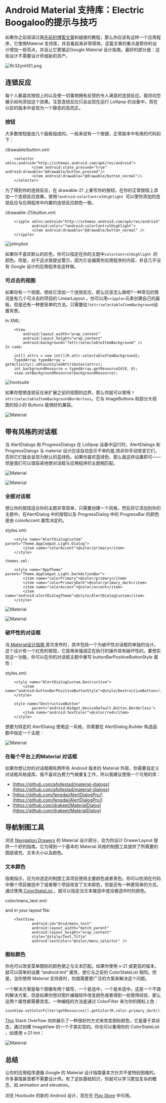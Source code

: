 # Android Material 支持库：Electric Boogaloo的提示与技巧

如果你之前阅读过我[先前的博客文章](http://code.hootsuite.com/tips-and-tricks-for-android-material-support-library/)和链接的教程，那么你应该有这样一个应用程序，它使用Material 支持库，并且看起来非常得体。这篇文章的重点是帮你的设计增加一些亮点，并且让它更接近Google Material 设计指南。最好的部分是：这些设计不需要设计师或新的资产。  

![Rr32ynHS1.png](../images/issue-145/Rr32ynHS1.png)  

## 连锁反应 

每个人都喜欢按钮上的以及使一切事物拥有反馈的令人满意的连锁反应。我将向您展示如何添加这个效果。注意连锁反应只会出现在运行 Lollipop 的设备中，而在以前的版本中呈现为一个静态的高亮区。 

### 按钮

大多数按钮是由几个画板组成的。一般来说有一个按键，正常版本中有用的代码如下：

/drawable/button.xml:  

```
    <selector xmlns:android="http://schemas.android.com/apk/res/android">
    		<item android:state_pressed="true" android:drawable="@drawable/button_pressed"/>
    		<item android:drawable="@drawable/button_normal"/>
    </selector> 
```

为了得到你的连锁反应，在 drawable-21 上重写你的按钮，在你的正常按钮上添加一个连锁反应效果。使用`?android:colorControlHighlight `可以使你添加的连锁反应与应用程序中内置的连锁反应颜色一致。

/drawable-21/button.xml:  

```
	<ripple xmlns:android="http://schemas.android.com/apk/res/android"
    		android:color="?android:colorControlHighlight">
    		<item android:drawable="@drawable/button_normal" />
    </ripple>   
```

![johnybot](../images/issue-145/RippleDrawable.gif) 

如果你不喜欢默认的灰色，你可以指定在你的主题中`colorControlHighlight `的颜色。但是，对于这点我提出警示，因为它会偏离你应用程序的内容，并且几乎没有 Google 设计的应用程序会这样做。

### 可点击的视图 

如果你有一个视图，想给它添加一个连锁反应，那么应该怎么做呢?一种常见的情况是有几个可点击的项目的 LinearLayout 。你可以用`<ripple>`元素创建自己的画板，但是还有一种更简单的方法。只需要给`?attr/selectableItemBackground`设置背景。 

In XML: 

```
    <View
    	android:layout_width="wrap_content"
    	android:layout_height="wrap_content"
    	android:background="?attr/selectableItemBackground" /> 
In code: 

    int[] attrs = new int[]{R.attr.selectableItemBackground};
	TypedArray typedArray = getActivity().obtainStyledAttributes(attrs);
	int backgroundResource = typedArray.getResourceId(0, 0);
    view.setBackgroundResource(backgroundResource);   
```

![hootsuite](../images/issue-145/selectableItemBackground.gif) 

如果你想使连锁反应来扩展之前的视图的边界，那么你就可以使用 `?attr/selectableItemBackgroundBorderless`。它与 ImageButtons 和部分大视图的较小的 Buttons 能很好的兼容。 

![Material](../images/issue-145/selectableItemBackgroundBorderless.gif) 

## 带有风格的对话框

当 AlertDialogs 和 ProgressDialogs 在 Lollipop 设备中运行时，AlertDialogs 和ProgressDialogs 与 material 设计应该自动显示不幸的是,除非你手动改变它们，否则它们就会呈现为默认的蓝绿色。如果你喜欢蓝绿色，那么就这样设置即可——但是我们可以很容易地使对话框与应用程序的主题相匹配。 

![Material](../images/issue-145/DialogNew-300x148.png)  
 
![Material](../images/issue-145/ProgressOld-300x84.png) 

### 全部对话框

想让你的按钮适合你的主题非常简单，只需要创建一个风格，然后将它添加到你的主题中。在AlertDialog 中的按钮以及 ProgressDialog 中的 ProgressBar 的颜色是由 colorAccent 属性决定的。

styles.xml:  

```
    <style name="AlertDialogCustom" parent="Theme.AppCompat.Light.Dialog">
    	<item name="colorAccent">@color/primary</item>
    </style> 

themes.xml: 

    <style name="AppTheme" parent="Theme.AppCompat.Light.DarkActionBar">
    	<item name="colorPrimary">@color/primary</item>
    	<item name="colorPrimaryDark">@color/primary_dark</item>
    	<item name="colorAccent">@color/accent</item>
    	<item name="android:alertDialogTheme">@style/AlertDialogCustom</item>
    </style> 
```

![Material](../images/issue-145/DialogNew-300x148.png) 

![Material](../images/issue-145/ProgressNew-300x101.png) 

### 破坏性的对话框
当[ Material设计指南 ](http://www.google.com/design/spec/material-design/introduction.html)首次发布时，其中包括一个为破坏性对话框的单独的设计。这个设计有一个红色的按钮，它是用来强调正在执行的操作具有破坏性的。要想实现这一功能，你可以在你的对话框主题中重写 buttonBarPositiveButtonStyle 属性： 

styles.xml: 

```
    <style name="AlertDialogCustom.Destructive">
    	<item name="android:buttonBarPositiveButtonStyle">@style/DestructiveButton</item>
	</style>
 
	style name="DestructiveButton"
        	parent="android:Widget.DeviceDefault.Button.Borderless">
    	<item name="android:textColor">@color/red</item>
    </style> 
```

想要为特定的 AlertDialog 使用这一风格，你需要在 AlertDialog.Builder 构造函数中指定一个主题： 
 
![Material](../images/issue-145/DialogDestructive-300x150.png)

### 在每个平台上的Material 对话框
如果你想让你的对话框拥有跨所有 Android 版本的 Material 外观，你需要自定义对话框风格或库。我不喜欢白费力气做重复工作，所以我建议使用一个可用的库： 

- [https://github.com/afollestad/material-dialogs](https://github.com/afollestad/material-dialogs)
- [https://github.com/fengdai/AlertDialogPro/](https://github.com/fengdai/AlertDialogPro/)
- [https://github.com/drakeet/MaterialDialog](https://github.com/drakeet/MaterialDialog)

## 导航制图工具 

浏览 [Navigation Drawers](http://www.google.com/design/spec/patterns/navigation-drawer.html) 的 Material 设计部分，会为你设计 DrawerLayout 提供一个好的指南。它为得到一个基本的 Material 风格的制图工具提供了所需要的图纸填充、文本大小以及颜色。
### 文本颜色
指南指示，应为你选定的制图工具项目使用主要颜色或者黑色。你可以检测在代码中哪个项目被选中了或者哪个项目改变了文本颜色，但是还有一种更简单的方式。通过使用[ ColorStateList ](http://developer.android.com/guide/topics/resources/color-list-resource.html)，就可以指定当文本被选中或没被选中时的颜色。

color/menu_text.xml: 

and in your layout file: 

```
    <TextView
        	android:id="@+id/menu_text"
        	android:layout_width="match_parent"
        	android:layout_height="wrap_content"
        	style="@style/Text.Title"
        	android:textColor="@color/menu_selector" /> 
```

### 图标颜色
你也可以改变菜单图标的颜色使之与文本匹配。如果你使用 v-21 或更高的版本，就可以简单的设置 “android:tint” 属性，使它与之前的 ColorStateList 相同。但是，当你使用 Material 支持库时，你就需要更广泛的方案来解决这个问题。 

一个解决方案是每个图像有两个属性，一个是选中，一个是未选中。这是一个不错的解决方案，但是如果你想对图片编辑软件改变颜色或者得到一些使用经验，那么这两个属性都需要改变。一种编程的方法是通过 ColorFilter 来为你的图标上色：
 
```
iconView.setColorFilter(getResources().getColor(R.color.primary_dark)); 
```

[This](http://stackoverflow.com/questions/11095222/android-imageview-change-tint-to-simulate-button-click/18724834#18724834) Stack Overflow 向你展示了一种很好的方式来改变图标颜色，它是基于其状态，通过创建 ImageView 的一个子类实现的。你也可以重用你的 ColorStateList ，如使用 v-21 tint：

![Material](../images/issue-145/DrawerHighlight-300x137.png) 

## 总结
让你的应用程序遵循 Google 的 Material 设计指南基本方针并不是特别困难的。许多事情甚至都不需要设计师。有了这些基础知识，你就可以学习更加复杂的概念，如 animation and elevation。 

浏览 Hootsuite 的新的 Android 设计，现在在 [Play Store](https://play.google.com/store/apps/details?id=com.hootsuite.droid.full&hl=en) 中可用。
